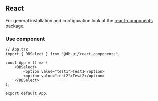## React

For general installation and configuration look at the [react-components](https://www.npmjs.com/package/@db-ui/react-components) package.

### Use component

```tsx App.tsx
// App.tsx
import { DBSelect } from "@db-ui/react-components";

const App = () => (
	<DBSelect>
		<option value="test1">Test1</option>
		<option value="test2">Test2</option>
	</DBSelect>
);

export default App;
```
